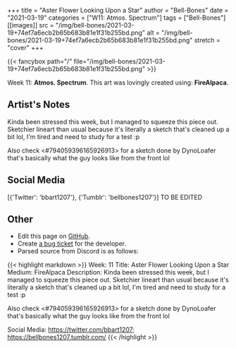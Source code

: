 +++
title =       "Aster Flower Looking Upon a Star"
author =      "Bell-Bones"
date =        "2021-03-19"
categories =  ["W11: Atmos. Spectrum"]
tags =        ["Bell-Bones"]
[[images]]
                      src = "/img/bell-bones/2021-03-19+74ef7a6ecb2b65b683b81e1f31b255bd.png"
                      alt = "/img/bell-bones/2021-03-19+74ef7a6ecb2b65b683b81e1f31b255bd.png"
                      stretch = "cover"
+++


{{< fancybox path="/" file="/img/bell-bones/2021-03-19+74ef7a6ecb2b65b683b81e1f31b255bd.png" >}}


Week 11: **Atmos. Spectrum**. This art was lovingly created using: **FireAlpaca**.

## Artist's Notes

Kinda been stressed this week, but I managed to squeeze this piece out. Sketchier lineart than usual because it's literally a sketch that's cleaned up a bit lol, I'm tired and need to study for a test :p 

Also check <#794059396165926913> for a sketch done by DynoLoafer that's basically what the guy looks like from the front lol

## Social Media

[{'Twitter': 'bbart1207'}, {'Tumblr': 'bellbones1207'}] TO BE EDITED

## Other

- Edit this page on [GitHub](https://github.com/teaminkling/web-refresh/edit/main/blog/content/blog/bell-bones-week-11-e2ea.md).
- Create [a bug ticket](https://github.com/teaminkling/web-refresh/issues/new?assignees=&labels=bug&template=problem-report.md&title=) for the developer.
- Parsed source from Discord is as follows:

{{< highlight markdown >}}
Week: 11
Title: Aster Flower Looking Upon a Star
Medium: FireAlpaca
Description: Kinda been stressed this week, but I managed to squeeze this piece out. Sketchier lineart than usual because it's literally a sketch that's cleaned up a bit lol, I'm tired and need to study for a test :p 

Also check <#794059396165926913> for a sketch done by DynoLoafer that's basically what the guy looks like from the front lol

Social Media: https://twitter.com/bbart1207; https://bellbones1207.tumblr.com/
{{< /highlight >}}